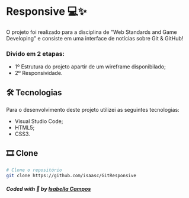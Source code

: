 # Responsive  💻✨
O projeto foi realizado para a disciplina de "Web Standards and Game Developing" e consiste em uma interface de notícias sobre Git & GitHub! 
<br>

### Divido em 2 etapas:
* 1º Estrutura do projeto apartir de um wireframe disponibilado; 
* 2º Responsividade.

## 🛠 Tecnologias
Para o desenvolvimento deste projeto utilizei as seguintes tecnologias:

* Visual Studio Code;
* HTML5;
* CSS3.

## 🎞️ Clone

```bash
# Clone o repositório
git clone https://github.com/isaasc/GitResponsive
```

##### Coded with 💜 by <a href="https://github.com/isaasc/">Isabella Campos</a>
